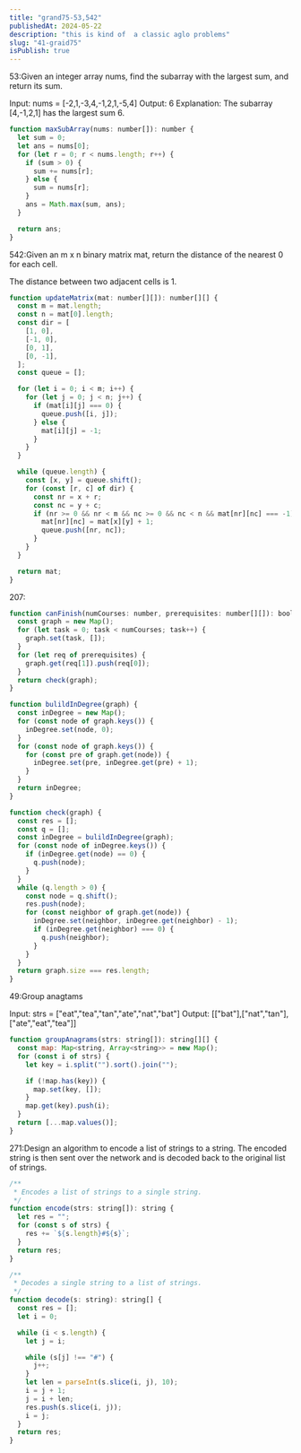 ```yaml
---
title: "grand75-53,542"
publishedAt: 2024-05-22
description: "this is kind of  a classic aglo problems"
slug: "41-graid75"
isPublish: true
---
```


53:Given an integer array nums, find the subarray with the largest sum, and return its sum.

Input: nums = [-2,1,-3,4,-1,2,1,-5,4]
Output: 6
Explanation: The subarray [4,-1,2,1] has the largest sum 6.

```js
function maxSubArray(nums: number[]): number {
  let sum = 0;
  let ans = nums[0];
  for (let r = 0; r < nums.length; r++) {
    if (sum > 0) {
      sum += nums[r];
    } else {
      sum = nums[r];
    }
    ans = Math.max(sum, ans);
  }

  return ans;
}
```

542:Given an m x n binary matrix mat, return the distance of the nearest 0 for each cell.

The distance between two adjacent cells is 1.

```js
function updateMatrix(mat: number[][]): number[][] {
  const m = mat.length;
  const n = mat[0].length;
  const dir = [
    [1, 0],
    [-1, 0],
    [0, 1],
    [0, -1],
  ];
  const queue = [];

  for (let i = 0; i < m; i++) {
    for (let j = 0; j < n; j++) {
      if (mat[i][j] === 0) {
        queue.push([i, j]);
      } else {
        mat[i][j] = -1;
      }
    }
  }

  while (queue.length) {
    const [x, y] = queue.shift();
    for (const [r, c] of dir) {
      const nr = x + r;
      const nc = y + c;
      if (nr >= 0 && nr < m && nc >= 0 && nc < n && mat[nr][nc] === -1) {
        mat[nr][nc] = mat[x][y] + 1;
        queue.push([nr, nc]);
      }
    }
  }

  return mat;
}
```

207:

```js
function canFinish(numCourses: number, prerequisites: number[][]): boolean {
  const graph = new Map();
  for (let task = 0; task < numCourses; task++) {
    graph.set(task, []);
  }
  for (let req of prerequisites) {
    graph.get(req[1]).push(req[0]);
  }
  return check(graph);
}

function bulildInDegree(graph) {
  const inDegree = new Map();
  for (const node of graph.keys()) {
    inDegree.set(node, 0);
  }
  for (const node of graph.keys()) {
    for (const pre of graph.get(node)) {
      inDegree.set(pre, inDegree.get(pre) + 1);
    }
  }
  return inDegree;
}

function check(graph) {
  const res = [];
  const q = [];
  const inDegree = bulildInDegree(graph);
  for (const node of inDegree.keys()) {
    if (inDegree.get(node) == 0) {
      q.push(node);
    }
  }
  while (q.length > 0) {
    const node = q.shift();
    res.push(node);
    for (const neighbor of graph.get(node)) {
      inDegree.set(neighbor, inDegree.get(neighbor) - 1);
      if (inDegree.get(neighbor) === 0) {
        q.push(neighbor);
      }
    }
  }
  return graph.size === res.length;
}
```

49:Group anagtams

Input: strs = ["eat","tea","tan","ate","nat","bat"]
Output: [["bat"],["nat","tan"],["ate","eat","tea"]]

```js
function groupAnagrams(strs: string[]): string[][] {
  const map: Map<string, Array<string>> = new Map();
  for (const i of strs) {
    let key = i.split("").sort().join("");

    if (!map.has(key)) {
      map.set(key, []);
    }
    map.get(key).push(i);
  }
  return [...map.values()];
}
```

271:Design an algorithm to encode a list of strings to a string. The encoded string is then sent over the network and is decoded back to the original list of strings.

```js
/**
 * Encodes a list of strings to a single string.
 */
function encode(strs: string[]): string {
  let res = "";
  for (const s of strs) {
    res += `${s.length}#${s}`;
  }
  return res;
}

/**
 * Decodes a single string to a list of strings.
 */
function decode(s: string): string[] {
  const res = [];
  let i = 0;

  while (i < s.length) {
    let j = i;

    while (s[j] !== "#") {
      j++;
    }
    let len = parseInt(s.slice(i, j), 10);
    i = j + 1;
    j = i + len;
    res.push(s.slice(i, j));
    i = j;
  }
  return res;
}
```
